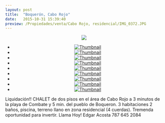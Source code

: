 ```yaml
---
layout: post
title:  "Boquerón, Cabo Rojo"
date:   2015-10-31 15:39:40
preview: /Propiedades/venta/Cabo Rojo, residencial/IMG_0372.JPG
---
```


<center>
	<div class="mainImg">
		<img src="/Edweb/Propiedades/venta/Cabo Rojo, residencial/IMG_0372.JPG" class="custom">
	</div>
	<!--aqui comienza las fotos pequeñas -->
	<ul class="thumbnails">
	  <li>
	    <a href="/Edweb/Propiedades/venta/Cabo Rojo, residencial/IMG_0372.JPG">
	      <img class="tumbnails" src="/Edweb/Propiedades/venta/Cabo Rojo, residencial/IMG_0372.JPG" alt="Thumbnail">
	    </a>
	  </li>
	  <li>
	    <a href="/Edweb/Propiedades/venta/Cabo Rojo, residencial/IMG_0368.JPG">
	      <img class="tumbnails" src="/Edweb/Propiedades/venta/Cabo Rojo, residencial/IMG_0368.JPG" alt="Thumbnail">
	    </a>
	  </li>
	  <li>
	    <a href="/Edweb/Propiedades/venta/Cabo Rojo, residencial/IMG_0369.PNG">
	      <img class="tumbnails" src="/Edweb/Propiedades/venta/Cabo Rojo, residencial/IMG_0369.PNG" alt="Thumbnail">
	    </a>
	  </li>
	  <li>
	    <a href="/Edweb/Propiedades/venta/Cabo Rojo, residencial/IMG_0370.JPG">
	      <img class="tumbnails" src="/Edweb/Propiedades/venta/Cabo Rojo, residencial/IMG_0370.JPG" alt="Thumbnail">
	    </a>
	  </li>
	  <li>
	    <a href="/Edweb/Propiedades/venta/Cabo Rojo, residencial/IMG_2342.JPG">
	      <img class="tumbnails" src="/Edweb/Propiedades/venta/Cabo Rojo, residencial/IMG_2342.JPG" alt="Thumbnail">
	    </a>
	  </li>
	  <li>
	    <a href="/Edweb/Propiedades/venta/Cabo Rojo, residencial/IMG_2343.JPG">
	      <img class="tumbnails" src="/Edweb/Propiedades/venta/Cabo Rojo, residencial/IMG_2343.JPG" alt="Thumbnail">
	    </a>
	  </li>
	  <li>
	    <a href="/Edweb/Propiedades/venta/Cabo Rojo, residencial/IMG_2344.JPG">
	      <img class="tumbnails" src="/Edweb/Propiedades/venta/Cabo Rojo, residencial/IMG_2344.JPG" alt="Thumbnail">
	    </a>
	  </li>
		<li>
	    <a href="/Edweb/Propiedades/venta/Cabo Rojo, residencial/IMG_2419.JPG">
	      <img class="tumbnails" src="/Edweb/Propiedades/venta/Cabo Rojo, residencial/IMG_2419.JPG" alt="Thumbnail">
	    </a>
	  </li>
		<li>
	    <a href="/Edweb/Propiedades/venta/Cabo Rojo, residencial/unnamed.JPG">
	      <img class="tumbnails" src="/Edweb/Propiedades/venta/Cabo Rojo, residencial/unnamed.JPG" alt="Thumbnail">
	    </a>
	  </li>
	</ul>
	<script src="https://ajax.googleapis.com/ajax/libs/jquery/1.9.1/jquery.min.js"></script>
	<script type="text/javascript" src="/Edweb/js/jquery.simpleGal.js"></script>
	<script>
		$(document).ready(function () {
			$('.thumbnails').simpleGal({
				mainImage: '.custom'
			});
		});
	</script>
</center>

Liquidación!! CHALET de dos pisos en el área de Cabo Rojo a 3 minutos de la playa de Combate y 5 min. del pueblo de Boqueron. 3 habitaciones 2 baños, piscina, terreno llano en zona residencial (4 cuerdas). Tremenda oportunidad para invertir. Llama Hoy! Edgar Acosta 787 645 2084
